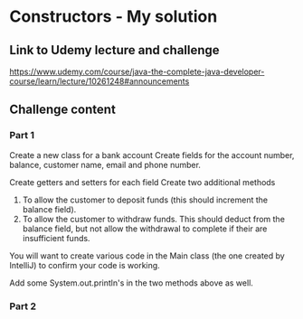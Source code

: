 # Constructors - My solution

## Link to Udemy lecture and challenge

https://www.udemy.com/course/java-the-complete-java-developer-course/learn/lecture/10261248#announcements

## Challenge content

### Part 1
Create a new class for a bank account
Create fields for the account number, balance, customer name, email and phone number.

Create getters and setters for each field
Create two additional methods

1. To allow the customer to deposit funds (this should increment the balance field).
2. To allow the customer to withdraw funds. This should deduct from the balance field, but not allow the withdrawal to complete if their are insufficient funds.

You will want to create various code in the Main class (the one created by IntelliJ) to confirm your code is working. 

Add some System.out.println's in the two methods above as well.

### Part 2
